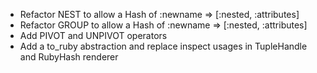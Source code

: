 * Refactor NEST to allow a Hash of :newname => [:nested, :attributes]
* Refactor GROUP to allow a Hash of :newname => [:nested, :attributes]
* Add PIVOT and UNPIVOT operators
* Add a to_ruby abstraction and replace inspect usages in TupleHandle and
  RubyHash renderer 